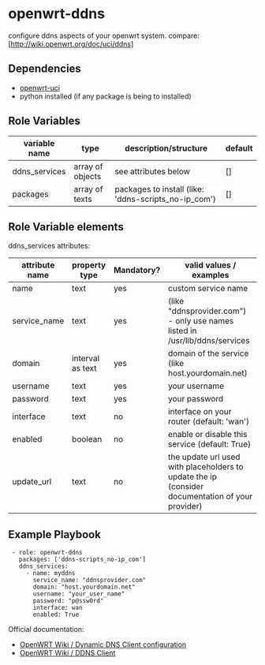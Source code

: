openwrt-ddns
============

configure ddns aspects of your openwrt system.
compare: [http://wiki.openwrt.org/doc/uci/ddns]

Dependencies
------------

* [openwrt-uci](https://github.com/flandiGT/openwrt-uci)
* python installed (if any package is being to installed)

Role Variables
--------------

| variable name     | type             | description/structure                                | default |
|-------------------|------------------|------------------------------------------------------|---------|
| ddns_services     | array of objects | see attributes below                                 | []      |
| packages          | array of texts   | packages to install (like: 'ddns-scripts_no-ip_com') | []      |

Role Variable elements
----------------------

ddns_services attributes:

| attribute name | property type       | Mandatory? | valid values / examples                                                     |
|----------------|---------------------|------------|-----------------------------------------------------------------------------|
| name           | text                | yes        | custom service name                                                         |
| service_name   | text                | yes        | (like "ddnsprovider.com") - only use names listed in /usr/lib/ddns/services |
| domain         | interval as text    | yes        | domain of the service (like host.yourdomain.net)                            |
| username       | text                | yes        | your username                                                               |
| password       | text                | yes        | your password                                                               |
| interface      | text                | no         | interface on your router (default: 'wan')                                   |
| enabled        | boolean             | no         | enable or disable this service (default: True)                              |
| update_url     | text                | no         | the update url used with placeholders to update the ip (consider documentation of your provider) |

Example Playbook
----------------

```  
 - role: openwrt-ddns
   packages: ['ddns-scripts_no-ip_com']
   ddns_services:
     - name: myddns
       service_name: "ddnsprovider.com"
       domain: "host.yourdomain.net"
       username: "your_user_name"
       password: "p@ssw0rd"
       interface: wan
       enabled: True
```

Official documentation:
* [OpenWRT Wiki / Dynamic DNS Client configuration](http://wiki.openwrt.org/doc/uci/ddns)
* [OpenWRT Wiki / DDNS Client](https://wiki.openwrt.org/doc/howto/ddns.client)
